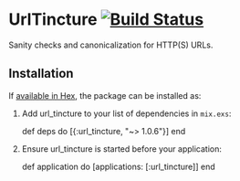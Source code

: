 # UrlTincture [![Build Status](https://travis-ci.org/suddenrushofsushi/url_tincture.svg?branch=master)](https://travis-ci.org/suddenrushofsushi/url_tincture)

Sanity checks and canonicalization for HTTP(S) URLs.

## Installation

If [available in Hex](https://hex.pm/docs/publish), the package can be installed as:

  1. Add url_tincture to your list of dependencies in `mix.exs`:

        def deps do
          [{:url_tincture, "~> 1.0.6"}]
        end

  2. Ensure url_tincture is started before your application:

        def application do
          [applications: [:url_tincture]]
        end

